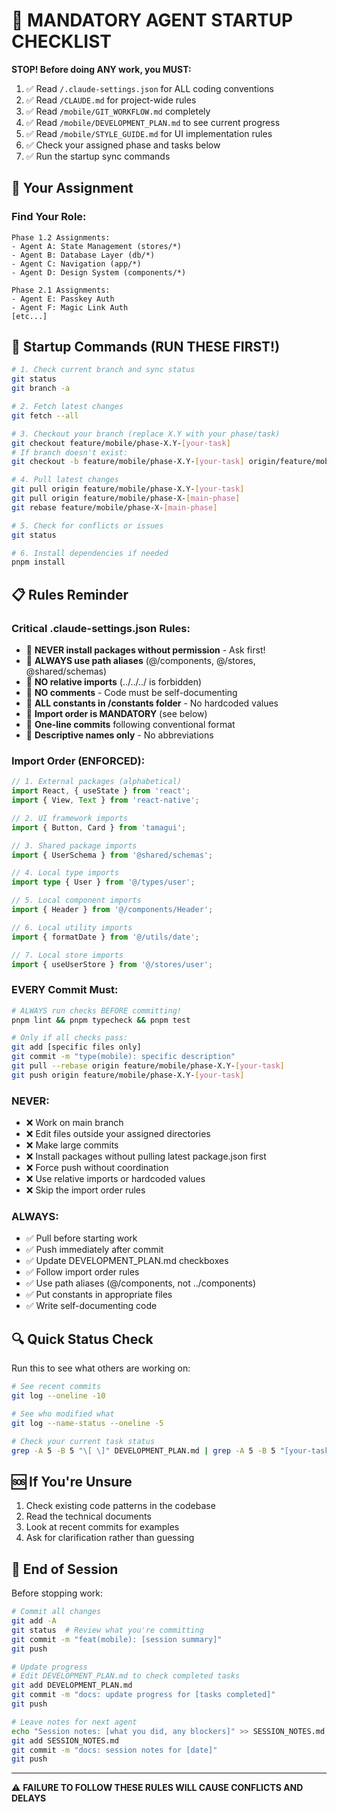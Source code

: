 # 🚨 MANDATORY AGENT STARTUP CHECKLIST

**STOP! Before doing ANY work, you MUST:**

1. ✅ Read `/.claude-settings.json` for ALL coding conventions
2. ✅ Read `/CLAUDE.md` for project-wide rules
3. ✅ Read `/mobile/GIT_WORKFLOW.md` completely
4. ✅ Read `/mobile/DEVELOPMENT_PLAN.md` to see current progress
5. ✅ Read `/mobile/STYLE_GUIDE.md` for UI implementation rules
6. ✅ Check your assigned phase and tasks below
7. ✅ Run the startup sync commands

## 🎯 Your Assignment

### Find Your Role:
```
Phase 1.2 Assignments:
- Agent A: State Management (stores/*)
- Agent B: Database Layer (db/*)
- Agent C: Navigation (app/*)
- Agent D: Design System (components/*)

Phase 2.1 Assignments:
- Agent E: Passkey Auth
- Agent F: Magic Link Auth
[etc...]
```

## 🚀 Startup Commands (RUN THESE FIRST!)

```bash
# 1. Check current branch and sync status
git status
git branch -a

# 2. Fetch latest changes
git fetch --all

# 3. Checkout your branch (replace X.Y with your phase/task)
git checkout feature/mobile/phase-X.Y-[your-task]
# If branch doesn't exist:
git checkout -b feature/mobile/phase-X.Y-[your-task] origin/feature/mobile/phase-X-[main-phase]

# 4. Pull latest changes
git pull origin feature/mobile/phase-X.Y-[your-task]
git pull origin feature/mobile/phase-X-[main-phase]
git rebase feature/mobile/phase-X-[main-phase]

# 5. Check for conflicts or issues
git status

# 6. Install dependencies if needed
pnpm install
```

## 📋 Rules Reminder

### Critical .claude-settings.json Rules:
- 🔴 **NEVER install packages without permission** - Ask first!
- 🔴 **ALWAYS use path aliases** (@/components, @/stores, @shared/schemas)
- 🔴 **NO relative imports** (../../../ is forbidden)
- 🔴 **NO comments** - Code must be self-documenting
- 🔴 **ALL constants in /constants folder** - No hardcoded values
- 🔴 **Import order is MANDATORY** (see below)
- 🔴 **One-line commits** following conventional format
- 🔴 **Descriptive names only** - No abbreviations

### Import Order (ENFORCED):
```typescript
// 1. External packages (alphabetical)
import React, { useState } from 'react';
import { View, Text } from 'react-native';

// 2. UI framework imports
import { Button, Card } from 'tamagui';

// 3. Shared package imports
import { UserSchema } from '@shared/schemas';

// 4. Local type imports
import type { User } from '@/types/user';

// 5. Local component imports
import { Header } from '@/components/Header';

// 6. Local utility imports
import { formatDate } from '@/utils/date';

// 7. Local store imports
import { useUserStore } from '@/stores/user';
```

### EVERY Commit Must:
```bash
# ALWAYS run checks BEFORE committing!
pnpm lint && pnpm typecheck && pnpm test

# Only if all checks pass:
git add [specific files only]
git commit -m "type(mobile): specific description"
git pull --rebase origin feature/mobile/phase-X.Y-[your-task]
git push origin feature/mobile/phase-X.Y-[your-task]
```

### NEVER:
- ❌ Work on main branch
- ❌ Edit files outside your assigned directories
- ❌ Make large commits
- ❌ Install packages without pulling latest package.json first
- ❌ Force push without coordination
- ❌ Use relative imports or hardcoded values
- ❌ Skip the import order rules

### ALWAYS:
- ✅ Pull before starting work
- ✅ Push immediately after commit
- ✅ Update DEVELOPMENT_PLAN.md checkboxes
- ✅ Follow import order rules
- ✅ Use path aliases (@/components, not ../components)
- ✅ Put constants in appropriate files
- ✅ Write self-documenting code

## 🔍 Quick Status Check

Run this to see what others are working on:
```bash
# See recent commits
git log --oneline -10

# See who modified what
git log --name-status --oneline -5

# Check your current task status
grep -A 5 -B 5 "\[ \]" DEVELOPMENT_PLAN.md | grep -A 5 -B 5 "[your-task-keyword]"
```

## 🆘 If You're Unsure

1. Check existing code patterns in the codebase
2. Read the technical documents
3. Look at recent commits for examples
4. Ask for clarification rather than guessing

## 📝 End of Session

Before stopping work:
```bash
# Commit all changes
git add -A
git status  # Review what you're committing
git commit -m "feat(mobile): [session summary]"
git push

# Update progress
# Edit DEVELOPMENT_PLAN.md to check completed tasks
git add DEVELOPMENT_PLAN.md
git commit -m "docs: update progress for [tasks completed]"
git push

# Leave notes for next agent
echo "Session notes: [what you did, any blockers]" >> SESSION_NOTES.md
git add SESSION_NOTES.md
git commit -m "docs: session notes for [date]"
git push
```

---
⚠️ **FAILURE TO FOLLOW THESE RULES WILL CAUSE CONFLICTS AND DELAYS**